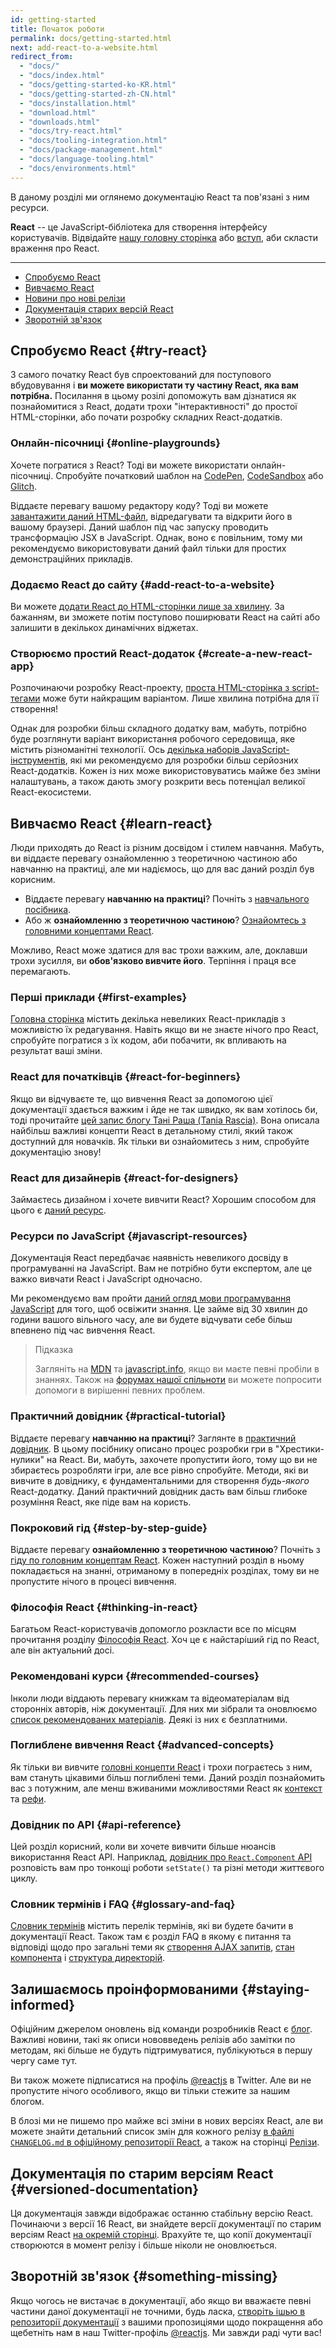 ```yaml
---
id: getting-started
title: Початок роботи
permalink: docs/getting-started.html
next: add-react-to-a-website.html
redirect_from:
  - "docs/"
  - "docs/index.html"
  - "docs/getting-started-ko-KR.html"
  - "docs/getting-started-zh-CN.html"
  - "docs/installation.html"
  - "download.html"
  - "downloads.html"
  - "docs/try-react.html"
  - "docs/tooling-integration.html"
  - "docs/package-management.html"
  - "docs/language-tooling.html"
  - "docs/environments.html"
---
```


В даному розділі ми оглянемо документацію React та пов'язані з ним ресурси.

**React** -- це JavaScript-бібліотека для створення інтерфейсу користувачів. Відвідайте [нашу головну сторінка](/) або [вступ](/tutorial/tutorial.html), аби скласти враження про React.

---

- [Спробуємо React](#try-react)
- [Вивчаємо React](#learn-react)
- [Новини про нові релізи](#staying-informed)
- [Документація старих версій React](#versioned-documentation)
- [Зворотній зв'язок](#something-missing)

## Спробуємо React {#try-react}

З самого початку React був спроектований для поступового вбудовування і **ви можете використати ту частину React, яка вам потрібна.** Посилання в цьому розілі допоможуть вам дізнатися як познайомитися з React, додати трохи "інтерактивності" до простої HTML-сторінки, або почати розробку складних React-додатків.

### Онлайн-пісочниці {#online-playgrounds}

Хочете погратися з React? Тоді ви можете використати онлайн-пісочниці. Спробуйте початковий шаблон на [CodePen](codepen://hello-world), [CodeSandbox](https://codesandbox.io/s/new) або [Glitch](https://glitch.com/edit/#!/remix/starter-react-template).

Віддаєте перевагу вашому редактору коду? Тоді ви можете [завантажити даний HTML-файл](https://raw.githubusercontent.com/reactjs/reactjs.org/master/static/html/single-file-example.html), відредагувати та відкрити його в вашому браузері. Даний шаблон під час запуску проводить трансформацію JSX в JavaScript. Однак, воно є повільним, тому ми рекомендуємо використовувати даний файл тільки для простих демонстраційних прикладів.

### Додаємо React до сайту {#add-react-to-a-website}

Ви можете [додати React до HTML-сторінки лише за хвилину](/docs/add-react-to-a-website.html). За бажанням, ви зможете потім поступово поширювати React на сайті або залишити в декількох динамічних віджетах.

### Створюємо простий React-додаток {#create-a-new-react-app}

Розпочинаючи розробку React-проекту, [проста HTML-сторінка з script-тегами](/docs/add-react-to-a-website.html) може бути найкращим варіантом. Лише хвилина потрібна для її створення!

Однак для розробки більш складного додатку вам, мабуть, потрібно буде розглянути варіант використання робочого середовища, яке містить різноманітні технології. Ось [декілька наборів JavaScript-інструментів](/docs/create-a-new-react-app.html), які ми рекомендуємо для розробки більш серйозних React-додатків. Кожен із них може використовуватись майже без зміни налаштувань, а також дають змогу розкрити весь потенціал великої React-екосистеми.

## Вивчаємо React {#learn-react}

Люди приходять до React із різним досвідом і стилем навчання. Мабуть, ви віддаєте перевагу ознайомленню з теоретичною частиною або навчанню на практиці, але ми надіємось, що для вас даний розділ був корисним.

* Віддаєте перевагу **навчанню на практиці**? Почніть з [навчального посібника](/tutorial/tutorial.html).
* Або ж **ознайомленню з теоретичною частиною**? [Ознайомтесь з головними концептами React](/docs/hello-world.html).

Можливо, React може здатися для вас трохи важким, але, доклавши трохи зусилля, ви **обов'язково вивчите його**. Терпіння і праця все перемагають.

### Перші приклади {#first-examples}

[Головна сторінка](/) містить декілька невеликих React-прикладів з можливістю їх редагування. Навіть якщо ви не знаєте нічого про React, спробуйте погратися з їх кодом, аби побачити, як впливають на результат ваші зміни.

### React для початківців {#react-for-beginners}

Якщо ви відчуваєте те, що вивчення React за допомогою цієї документації здається важким і йде не так швидко, як вам хотілось би, тоді прочитайте [цей запис блогу Тані Раша (Tania Rascia)](https://www.taniarascia.com/getting-started-with-react/). Вона описала найбільш важливі концепти React в детальному стилі, який також доступний для новачків. Як тільки ви ознайомитесь з ним, спробуйте документацію знову!

### React для дизайнерів {#react-for-designers}

Займаєтесь дизайном і хочете вивчити React? Хорошим способом для цього є [даний ресурс](https://reactfordesigners.com/).

### Ресурси по JavaScript {#javascript-resources}

Документація React передбачає наявність невеликого досвіду в програмуванні на JavaScript. Вам не потрібно бути експертом, але це важко вивчати React і JavaScript одночасно.

Ми рекомендуємо вам пройти [даний огляд мови програмування JavaScript](https://developer.mozilla.org/uk/docs/Web/JavaScript/A_re-introduction_to_JavaScript) для того, щоб освіжити знання. Це займе від 30 хвилин до години вашого вільного часу, але ви будете відчувати себе більш впевнено під час вивчення React.

>Підказка
>
>Загляніть на [MDN](https://developer.mozilla.org/uk/docs/Web/JavaScript) та [javascript.info](https://javascript.info/), якщо ви маєте певні пробіли в знаннях. Також на [форумах нашої спільноти](/community/support.html) ви можете попросити допомоги в вирішенні певних проблем.

### Практичний довідник {#practical-tutorial}

Віддаєте перевагу **навчанню на практиці**? Заглянте в [практичний довідник](/tutorial/tutorial.html). В цьому посібнику описано процес розробки гри в "Хрестики-нулики" на React. Ви, мабуть, захочете пропустити його, тому що ви не збираєтесь розробляти ігри, але все рівно спробуйте. Методи, які ви вивчите в довіднику, є фундаментальними для створення *будь-якого* React-додатку. Даний практичний довідник дасть вам більш глибоке розуміння React, яке піде вам на користь.

### Покроковий гід {#step-by-step-guide}

Віддаєте перевагу **ознайомленню з теоретичною частиною**? Почніть з [гіду по головним концептам React](/docs/hello-world.html). Кожен наступний розділ в ньому покладається на знанні, отриманому в попередніх розділах, тому ви не пропустите нічого в процесі вивчення.

### Філософія React {#thinking-in-react}

Багатьом React-користувачів допомогло розкласти все по місцям прочитання розділу [Філософія React](/docs/thinking-in-react.html). Хоч це є найстаріший гід по React, але він актуальний досі.

### Рекомендовані курси {#recommended-courses}

Інколи люди віддають перевагу книжкам та відеоматеріалам від сторонніх авторів, ніж документації. Для них ми зібрали та оновлюємо [список рекомендованих матеріалів](/community/courses.html). Деякі із них є безплатними.

### Поглиблене вивчення React {#advanced-concepts}

Як тільки ви вивчите [головні концепти React](#main-concepts) і трохи пограєтесь з ним, вам стануть цікавими більш поглиблені теми. Даний розділ познайомить вас з потужним, але менш вживаними можливостями React як [контекст](/docs/context.html) та [рефи](/docs/refs-and-the-dom.html).

### Довідник по API {#api-reference}

Цей розділ корисний, коли ви хочете вивчити більше нюансів використання React API. Наприклад, [довідник про `React.Component` API](/docs/react-component.html) розповість вам про тонкощі роботи `setState()` та різні методи життєвого циклу.

### Словник термінів і FAQ {#glossary-and-faq}

[Словник термінів](/docs/glossary.html) містить перелік термінів, які ви будете бачити в документації React. Також там є розділ FAQ в якому є питання та відповіді щодо про загальні теми як [створення AJAX запитів](/docs/faq-ajax.html), [стан компонента](/docs/faq-state.html) і [структура директорій](/docs/faq-structure.html).

## Залишаємось проінформованими {#staying-informed}

Офіційним джерелом оновлень від команди розробників React є [блог](/blog/). Важливі новини, такі як описи нововведень релізів або замітки по методам, які більше не будуть підтримуватися, публікуються в першу чергу саме тут.

Ви також можете підписатися на профіль [@reactjs](https://twitter.com/reactjs) в Twitter. Але ви не пропустите нічого особливого, якщо ви тільки стежите за нашим блогом.

В блозі ми не пишемо про майже всі зміни в нових версіях React, але ви можете знайти детальний список змін для кожного релізу [в файлі `CHANGELOG.md` в офіційному репозиторії React](https://github.com/facebook/react/blob/master/CHANGELOG.md), а також на сторінці [Релізи](https://github.com/facebook/react).

## Документація по старим версіям React {#versioned-documentation}

Ця документація завжди відображає останню стабільну версію React. Починаючи з версії 16 React, ви знайдете версії документації по старим версіям React [на окремій сторінці](/versions). Врахуйте те, що копії документації створюются в момент релізу і більше ніколи не оновлюється.

## Зворотній зв'язок {#something-missing}

Якщо чогось не вистачає в документації, або якщо ви вважаєте певні частини даної документації не точними, будь ласка,  [створіть ішью в репозиторії документації](https://github.com/reactjs/reactjs.org/issues/new) з вашими пропозиціями щодо покращення або щебетніть нам в наш Twitter-профіль [@reactjs](https://twitter.com/reactjs). Ми завжди раді чути вас!
